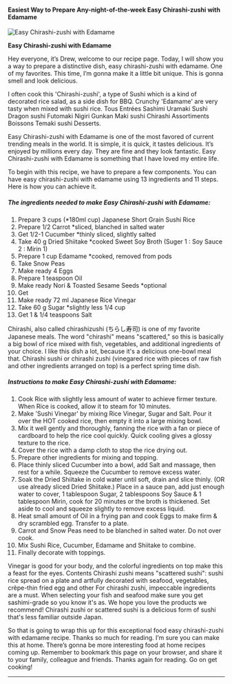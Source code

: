             

#### Easiest Way to Prepare Any-night-of-the-week Easy Chirashi-zushi with Edamame

![Easy Chirashi-zushi with Edamame](https://img-global.cpcdn.com/recipes/304b446f3abe3793/751x532cq70/easy-chirashi-zushi-with-edamame-recipe-main-photo.jpg)

**Easy Chirashi-zushi with Edamame**

Hey everyone, it’s Drew, welcome to our recipe page. Today, I will show you a way to prepare a distinctive dish, easy chirashi-zushi with edamame. One of my favorites. This time, I’m gonna make it a little bit unique. This is gonna smell and look delicious.

I often cook this 'Chirashi-zushi', a type of Sushi which is a kind of decorated rice salad, as a side dish for BBQ. Crunchy 'Edamame' are very tasty when mixed with sushi rice. Tous Entrées Sashimi Uramaki Sushi Dragon sushi Futomaki Nigiri Gunkan Maki sushi Chirashi Assortiments Boissons Temaki sushi Desserts.

Easy Chirashi-zushi with Edamame is one of the most favored of current trending meals in the world. It is simple, it is quick, it tastes delicious. It’s enjoyed by millions every day. They are fine and they look fantastic. Easy Chirashi-zushi with Edamame is something that I have loved my entire life.

To begin with this recipe, we have to prepare a few components. You can have easy chirashi-zushi with edamame using 13 ingredients and 11 steps. Here is how you can achieve it.

##### The ingredients needed to make Easy Chirashi-zushi with Edamame:

1.  Prepare 3 cups (\*180ml cup) Japanese Short Grain Sushi Rice
2.  Prepare 1/2 Carrot \*sliced, blanched in salted water
3.  Get 1/2-1 Cucumber \*thinly sliced, slightly salted
4.  Take 40 g Dried Shiitake \*cooked Sweet Soy Broth (Suger 1 : Soy Sauce 2 : Mirin 1)
5.  Prepare 1 cup Edamame \*cooked, removed from pods
6.  Take Snow Peas
7.  Make ready 4 Eggs
8.  Prepare 1 teaspoon Oil
9.  Make ready Nori & Toasted Sesame Seeds \*optional
10.  Get <Sushi Vinegar Ingredients>
11.  Make ready 72 ml Japanese Rice Vinegar
12.  Take 60 g Sugar \*slightly less 1/4 cup
13.  Get 1 & 1/4 teaspoons Salt

Chirashi, also called chirashizushi (ちらし寿司) is one of my favorite Japanese meals. The word "chirashi" means "scattered," so this is basically a big bowl of rice mixed with fish, vegetables, and additional ingredients of your choice. I like this dish a lot, because it's a delicious one-bowl meal that. Chirashi sushi or chirashi zushi (vinegared rice with pieces of raw fish and other ingredients arranged on top) is a perfect spring time dish.

##### Instructions to make Easy Chirashi-zushi with Edamame:

1.  Cook Rice with slightly less amount of water to achieve firmer texture. When Rice is cooked, allow it to steam for 10 minutes.
2.  Make 'Sushi Vinegar' by mixing Rice Vinegar, Sugar and Salt. Pour it over the HOT cooked rice, then empty it into a large mixing bowl.
3.  Mix it well gently and thoroughly, fanning the rice with a fan or piece of cardboard to help the rice cool quickly. Quick cooling gives a glossy texture to the rice.
4.  Cover the rice with a damp cloth to stop the rice drying out.
5.  Prepare other ingredients for mixing and topping.
6.  Place thinly sliced Cucumber into a bowl, add Salt and massage, then rest for a while. Squeeze the Cucumber to remove excess water.
7.  Soak the Dried Shiitake in cold water until soft, drain and slice thinly. (OR use already sliced Dried Shiitake.) Place in a sauce pan, add just enough water to cover, 1 tablespoon Sugar, 2 tablespoons Soy Sauce & 1 tablespoon Mirin, cook for 20 minutes or the broth is thickened. Set aside to cool and squeeze slightly to remove excess liquid.
8.  Heat small amount of Oil in a frying pan and cook Eggs to make firm & dry scrambled egg. Transfer to a plate.
9.  Carrot and Snow Peas need to be blanched in salted water. Do not over cook.
10.  Mix Sushi Rice, Cucumber, Edamame and Shiitake to combine.
11.  Finally decorate with toppings.

Vinegar is good for your body, and the colorful ingredients on top make this a feast for the eyes. Contents Chirashi zushi means "scattered sushi": sushi rice spread on a plate and artfully decorated with seafood, vegetables, crêpe-thin fried egg and other For chirashi zushi, impeccable ingredients are a must. When selecting your fish and seafood make sure you get sashimi-grade so you know it's as. We hope you love the products we recommend! Chirashi zushi or scattered sushi is a delicious form of sushi that's less familiar outside Japan.

So that is going to wrap this up for this exceptional food easy chirashi-zushi with edamame recipe. Thanks so much for reading. I’m sure you can make this at home. There’s gonna be more interesting food at home recipes coming up. Remember to bookmark this page on your browser, and share it to your family, colleague and friends. Thanks again for reading. Go on get cooking!

* * *
